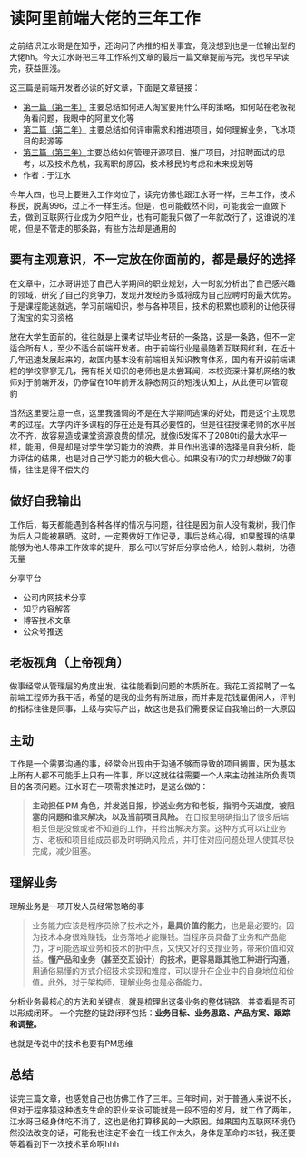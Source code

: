 # 读阿里前端大佬的三年工作

之前结识江水哥是在知乎，还询问了内推的相关事宜，竟没想到也是一位输出型的大佬hh。今天江水哥把三年工作系列文章的最后一篇文章提前写完，我也早早读完，获益匪浅。

这三篇是前端开发者必读的好文章，下面是文章链接：

- [第一篇（第一年）](https://juejin.im/post/5c74d4b9e51d4512c37ea03b) 主要总结如何进入淘宝要用什么样的策略，如何站在老板视角看问题，我眼中的阿里文化等
- [第二篇（第二年）](https://juejin.im/post/5c7dafe8f265da2de25bab27) 主要总结如何评审需求和推进项目，如何理解业务，飞冰项目的起源等
- [第三篇（第三年）](https://juejin.im/post/5c811e426fb9a04a0c2f3bdb)主要总结如何管理开源项目、推广项目，对招聘面试的思考，以及技术危机，我离职的原因，技术移民的考虑和未来规划等
- 作者：于江水

今年大四，也马上要进入工作岗位了，读完仿佛也跟江水哥一样，三年工作，技术移民，脱离996，过上不一样生活。但是，也可能截然不同，可能我会一直做下去，做到互联网行业成为夕阳产业，也有可能我只做了一年就改行了，这谁说的准呢，但是不管走的那条路，有些方法却是通用的

## 要有主观意识，不一定放在你面前的，都是最好的选择

在文章中，江水哥讲述了自己大学期间的职业规划，大一时就分析出了自己感兴趣的领域，研究了自己的竞争力，发现开发经历多或将成为自己应聘时的最大优势。于是课程能逃就逃，学习前端知识，参与各种项目，技术的积累也顺利的让他获得了淘宝的实习资格

放在大学生面前的，往往就是上课考试毕业考研的一条路，这是一条路，但不一定适合所有人，至少不适合前端开发者。由于前端行业是最随着互联网红利，在近十几年迅速发展起来的，故国内基本没有前端相关知识教育体系，国内有开设前端课程的学校寥寥无几，拥有相关知识的老师也是未尝耳闻，本校资深计算机网络的教师对于前端开发，仍停留在10年前开发静态网页的短浅认知上，从此便可以管窥豹

当然这里要注意一点，这里我强调的不是在大学期间逃课的好处，而是这个主观思考的过程。大学内许多课程的存在还是有其必要性的，但是往往授课老师的水平层次不齐，故容易造成课堂资源浪费的情况，就像i5发挥不了2080ti的最大水平一样，能用，但是却是对学生学习能力的浪费。并且作出逃课的选择是自我分析，能力评估的结果，也是对自己学习能力的极大信心。如果没有i7的实力却想做i7的事情，往往是得不偿失的

## 做好自我输出

工作后，每天都能遇到各种各样的情况与问题，往往是因为前人没有栽树，我们作为后人只能被暴晒。这时，一定要做好工作记录，事后总结心得，如果整理的结果能够为他人带来工作效率的提升，那么可以写好后分享给他人，给别人栽树，功德无量

分享平台

- 公司内网技术分享
- 知乎内容解答
- 博客技术文章
- 公众号推送

## 老板视角（上帝视角）

做事经常从管理层的角度出发，往往能看到问题的本质所在。我花工资招聘了一名前端工程师为我干活，希望的是我的业务有所进展，而并非是花钱雇佣闲人，评判的指标往往是同事，上级与实际产出，故这也是我们需要保证自我输出的一大原因


## 主动

工作是一个需要沟通的事，经常会出现由于沟通不够而导致的项目搁置，因为基本上所有人都不可能手上只有一件事，所以这就往往需要一个人来主动推进所负责项目的各项问题。江水哥在一项需求推进时，是这么做的：

> **主动担任 PM 角色，并发送日报，抄送业务方和老板，指明今天进度，被阻塞的问题和谁来解决，以及当前项目风险。** 在日报里明确指出了很多后端相关但是没做或者不知道的工作，并给出解决方案。这种方式可以让业务方、老板和项目组成员都及时明确风险点，并盯住对应问题处理人使其尽快完成，减少阻塞。

## 理解业务

理解业务是一项开发人员经常忽略的事

> 业务能力应该是程序员除了技术之外，**最具价值的能力**，也是最必要的。因为技术本身很难赚钱，业务落地才能赚钱。当程序员具备了业务和产品能力，才可能选取业务和技术的折中点，又快又好的支撑业务，带来价值和效益。**懂产品和业务（甚至交互设计）的技术，更容易跟其他工种进行沟通**，用通俗易懂的方式介绍技术实现和难度，可以提升在企业中的自身地位和价值。此外，对于架构师，理解业务也是必备能力。

分析业务最核心的方法和关键点，就是梳理出这条业务的整体链路，并查看是否可以形成闭环。 一个完整的链路闭环包括：**业务目标、业务思路、产品方案、跟踪和调整。**

也就是传说中的技术也要有PM思维

## 总结

读完三篇文章，也感觉自己也仿佛工作了三年。三年时间，对于普通人来说不长，但对于程序猿这种透支生命的职业来说可能就是一段不短的岁月，就工作了两年，江水哥已经身体吃不消了，这也是他打算移民的一大原因。如果国内互联网环境仍然没法改变的话，可能我也注定不会在一线工作太久，身体是革命的本钱，我还要等着看到下一次技术革命啊hhh